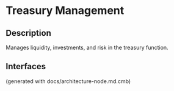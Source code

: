 # Treasury Management
## Description
Manages liquidity, investments, and risk in the treasury function.


## Interfaces


(generated with docs/architecture-node.md.cmb)

